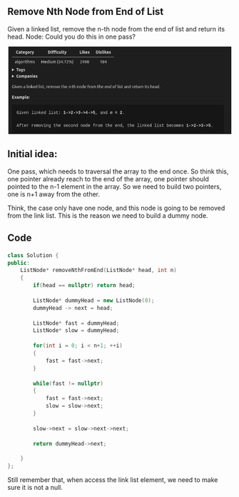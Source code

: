 ## Remove Nth Node from End of List

Given a linked list, remove the n-th node from the end of list and return its head. 
Node: Could you do this in one pass?

<p align = "center">   <img width = "500" src = "images/18_remove_n_Node_from_End_of_List_2020-01-15-15-10-51.png "> </p>

## Initial idea: 

One pass, which needs to traversal the array to the end once. So think this, one pointer already reach to the end of the array, one pointer should pointed to the n-1 element in the array. So we need to build two pointers, one is n+1 away from the other. 

Think, the case only have one node, and this node is going to be removed from the link list. This is the reason we need to build a dummy node. 

## Code

```cpp
class Solution {
public:
    ListNode* removeNthFromEnd(ListNode* head, int n) 
    {
        if(head == nullptr) return head; 

        ListNode* dummyHead = new ListNode(0); 
        dummyHead -> next = head; 

        ListNode* fast = dummyHead; 
        ListNode* slow = dummyHead; 

        for(int i = 0; i < n+1; ++i)
        {
            fast = fast->next; 
        }

        while(fast != nullptr)
        {
            fast = fast->next; 
            slow = slow->next; 
        }

        slow->next = slow->next->next; 

        return dummyHead->next; 
        
    }
};
```

Still remember that, when access the link list element, we need to make sure it is not a null. 

